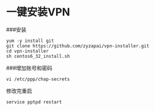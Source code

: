 一键安装VPN
=============
###安装
```
yum -y install git
git clone https://github.com/zyzapai/vpn-installer.git
cd vpn-installer
sh centos6_32_install.sh
```

###增加账号和密码
```
vi /etc/ppp/chap-secrets
```
修改完重启
```
service pptpd restart
```

